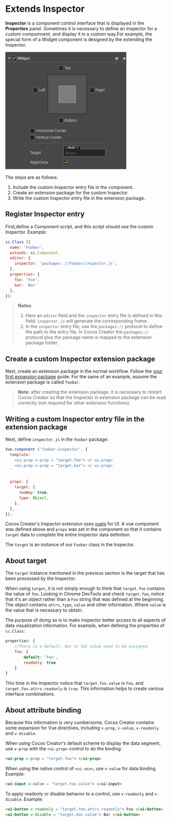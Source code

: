 # Extends Inspector

**Inspector** is a component control interface that is displayed in the **Properties** panel. Sometimes it is necessary to define an Inspector for a custom compomnent, and display it in a custom way.For example, the special form of a Widget component is designed by the extending the Inspector.

![extend inspector](assets/extend-inspector.png)

The steps are as follows:

1. Include the custom Inspector entry file in the component.
2. Create an extension package for the custom Inspector.
3. Write the custom Inspector entry file in the extension package.

## Register Inspector entry

First,define a Component script, and this script should use the custom Inspector. Example:

```javascript
cc.Class ({
  name: 'Foobar',
  extends: cc.Component,
  editor: {
    inspector: 'packages: //foobar/inspector.js',
  },
  properties: {
    foo: 'Foo',
    bar: 'Bar'
  },
});
```

> **Notes**:
>
> 1. Here an `editor` field and the `inspector` entry file is defined in this field. `inspector.js` will generate the corresponding frame.
> 2. In the `inspector` entry file, use the `packages://` protocol to define the path to the entry file. In Cocos Creator the `packages://` protocol plus the package name is mapped to the extension package folder.

## Create a custom Inspector extension package

Next, create an extension package in the normal workflow. Follow the [your first expansion package](your-first-extension.md) guide.
For the same of an example, assume the extension package is called `foobar`.

> **Note**: after creating the extension package, it is necessary to restart Cocos Creator so that the Inspector in extension package can be read correctly (not required for other extension functions).

## Writing a custom Inspector entry file in the extension package

Next, define `inspector.js` in the `foobar` package:

```javascript
Vue.component ('foobar-inspector', {
  template: `
    <ui-prop v-prop = "target.foo"> </ ui-prop>
    <ui-prop v-prop = "target.bar"> </ ui-prop>
  `

  props: {
    target: {
      twoWay: true,
      type: Object,
    },
  },
});
```

Cocos Creator's Inspector extension uses [vuejs](http://vuejs.org/) for UI. A vue component was defined above and `props` was set in the component so that it contains `target` data to complete the entire Inspector data definition.

The `target` is an instance of our `Foobar` class in the Inspector.

## About target

The `target` instance mentioned in the previous section is the target that has been processed by the Inspector.

When using `target`, it is not simply enough to think that `target.foo` contains the value of `foo`. Looking in Chrome DevTools and check `target.foo`, notice that it's an object rather than a `Foo` string that was defined at the beginning. The object contains `attrs`, `type`, `value` and other information. Where `value` is the value that is necessary to obtain.

The purpose of doing so is to make Inspector better access to all aspects of data visualization information. For example, when defining the properties of `cc.Class`:

```javascript
properties: {
    //There is a Default, Get or Set value need to be assigned.
    foo: {
        default: 'Foo',
        readonly: true
    }
}
```

This time in the Inspector notice that `target.foo.value` is `Foo`, and `target.foo.attrs.readonly` is `true`. This information helps to create various interface combinations.

## About attribute binding

Because this information is very cumbersome, Cocos Creator contains some expansion for Vue directives, including `v-prop`, `v-value`, `v-readonly` and `v-disable`.

When using Cocos Creator's default scheme to display the data segment, use `v-prop` with the `<ui-prop>` control to do the binding:

```html
<ui-prop v-prop = "target.foo"> </ui-prop>
```

When using the native control of `<ui-xxx>`, use `v-value` for data binding. Example:

```html
<ui-input v-value = "target.foo.value"> </ui-input>
```

To apply readonly or disable behavior to a control, use `v-readonly` and `v-disable`. Example:

```html
<ui-button v-readonly = "target.foo.attrs.readonly"> Foo </ui-button>
<ui-button v-disable = "target.bar.value"> Bar </ui-button>
```
